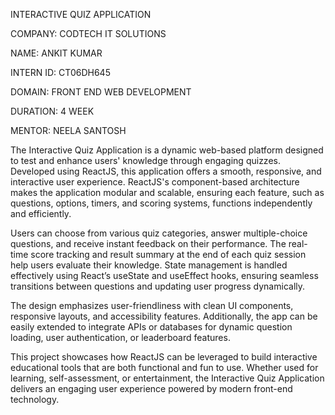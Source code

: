 INTERACTIVE QUIZ APPLICATION

COMPANY: CODTECH IT SOLUTIONS

NAME: ANKIT KUMAR

INTERN ID: CT06DH645

DOMAIN: FRONT END WEB DEVELOPMENT

DURATION: 4 WEEK

MENTOR: NEELA SANTOSH

The Interactive Quiz Application is a dynamic web-based platform designed to test and enhance users' knowledge through engaging quizzes. Developed using ReactJS, this application offers a smooth, responsive, and interactive user experience. ReactJS's component-based architecture makes the application modular and scalable, ensuring each feature, such as questions, options, timers, and scoring systems, functions independently and efficiently.

Users can choose from various quiz categories, answer multiple-choice questions, and receive instant feedback on their performance. The real-time score tracking and result summary at the end of each quiz session help users evaluate their knowledge. State management is handled effectively using React’s useState and useEffect hooks, ensuring seamless transitions between questions and updating user progress dynamically.

The design emphasizes user-friendliness with clean UI components, responsive layouts, and accessibility features. Additionally, the app can be easily extended to integrate APIs or databases for dynamic question loading, user authentication, or leaderboard features.

This project showcases how ReactJS can be leveraged to build interactive educational tools that are both functional and fun to use. Whether used for learning, self-assessment, or entertainment, the Interactive Quiz Application delivers an engaging user experience powered by modern front-end technology.

